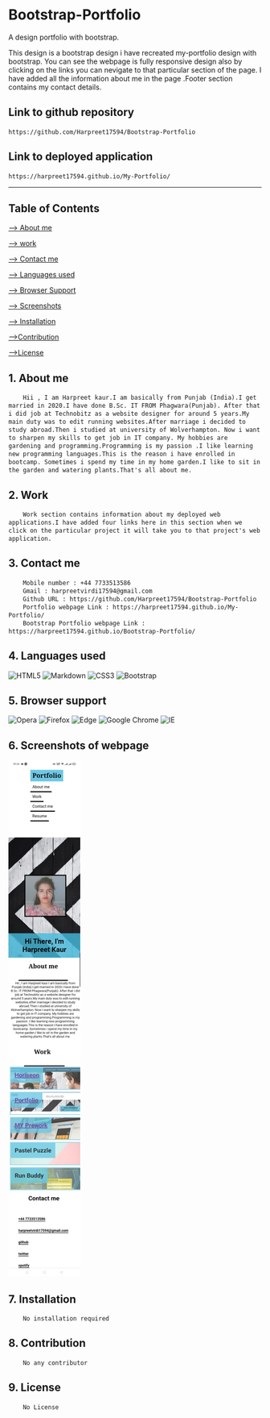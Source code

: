 # Bootstrap-Portfolio
A design portfolio with bootstrap.

This design is a bootstrap design i have recreated my-portfolio design with bootstrap. You can see the webpage is fully responsive design also by clicking on the links you can nevigate to that particular section of the page. I have added all the information about me in the page .Footer section contains my contact details.

## Link to github repository
    https://github.com/Harpreet17594/Bootstrap-Portfolio
## Link to deployed application
    https://harpreet17594.github.io/My-Portfolio/

***

## Table of Contents

[--> About me](#about-me)

[--> work](#work)

[--> Contact me](#contact-me)

[--> Languages used](#5-languages-used)

[--> Browser Support](#6-browser-support)

[--> Screenshots](#7-screenshots-of-webpage)

[--> Installation](#8-installation)

[-->Contribution](#9-contribution)

[-->License](#10-license)


## 1. About me 
        Hii , I am Harpreet kaur.I am basically from Punjab (India).I get married in 2020.I have done B.Sc. IT FROM Phagwara(Punjab). After that i did job at Technobitz as a website designer for around 5 years.My main duty was to edit running websites.After marriage i decided to study abroad.Then i studied at university of Wolverhampton. Now i want to sharpen my skills to get job in IT company. My hobbies are gardening and programming.Programming is my passion .I like learning new programming languages.This is the reason i have enrolled in bootcamp. Sometimes i spend my time in my home garden.I like to sit in the garden and watering plants.That's all about me.
## 2. Work
        Work section contains information about my deployed web applications.I have added four links here in this section when we click on the particular project it will take you to that project's web application. 
## 3. Contact me
        Mobile number : +44 7733513586
        Gmail : harpreetvirdi17594@gmail.com
        Github URL : https://github.com/Harpreet17594/Bootstrap-Portfolio
        Portfolio webpage Link : https://harpreet17594.github.io/My-Portfolio/
        Bootstrap Portfolio webpage Link : https://harpreet17594.github.io/Bootstrap-Portfolio/
        
 


## 4. Languages used

![HTML5](https://img.shields.io/badge/html5-%23E34F26.svg?style=for-the-badge&logo=html5&logoColor=white)
![Markdown](https://img.shields.io/badge/markdown-%23000000.svg?style=for-the-badge&logo=markdown&logoColor=white)
![CSS3](https://img.shields.io/badge/css3-%231572B6.svg?style=for-the-badge&logo=css3&logoColor=white)
![Bootstrap](https://img.shields.io/badge/bootstrap-%238511FA.svg?style=for-the-badge&logo=bootstrap&logoColor=white)

## 5. Browser support
    
![Opera](https://img.shields.io/badge/Opera-FF1B2D?style=for-the-badge&logo=Opera&logoColor=white)
![Firefox](https://img.shields.io/badge/Firefox-FF7139?style=for-the-badge&logo=Firefox-Browser&logoColor=white)
![Edge](https://img.shields.io/badge/Edge-0078D7?style=for-the-badge&logo=Microsoft-edge&logoColor=white)
![Google Chrome](https://img.shields.io/badge/Google%20Chrome-4285F4?style=for-the-badge&logo=GoogleChrome&logoColor=white)
![IE](https://img.shields.io/badge/Internet%20Explorer-0076D6?style=for-the-badge&logo=Internet%20Explorer&logoColor=white)



## 6. Screenshots of webpage

![](./images/screenshot-mobile-view.jpeg "my image")


## 7. Installation
        No installation required
## 8. Contribution
        No any contributor
## 9. License
        No License
 